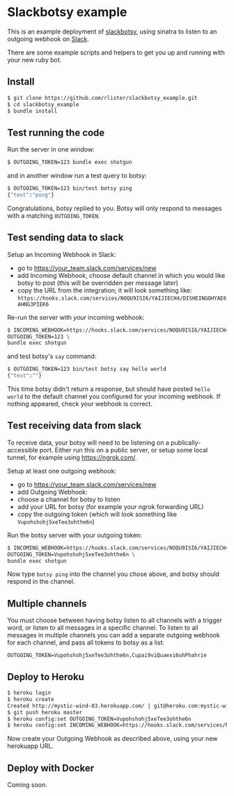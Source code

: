 # Slackbotsy example

This is an example deployment of
[slackbotsy](https://github.com/rlister/slackbotsy), using sinatra to
listen to an outgoing webhook on [Slack](https://slack.com/).

There are some example scripts and helpers to get you up and running
with your new ruby bot.

## Install

```sh
$ git clone https://github.com/rlister/slackbotsy_example.git
$ cd slackbotsy_example
$ bundle install
```

## Test running the code

Run the server in one window:

```sh
$ OUTGOING_TOKEN=123 bundle exec shotgun
```

and in another window run a test query to botsy:

```sh
$ OUTGOING_TOKEN=123 bin/test botsy ping
{"text":"pong"}
```

Congratulations, botsy replied to you. Botsy will only respond to
messages with a matching `OUTGOING_TOKEN`.

## Test sending data to slack

Setup an Incoming Webhook in Slack:

- go to https://your_team.slack.com/services/new
- add Incoming Webhook, choose default channel in which you would like
  botsy to post (this will be overridden per message later)
- copy the URL from the integration; it will look something like:
  `https://hooks.slack.com/services/NOQU9ISI6/YAIJIECH4/DISHEINGOHYAE6AHNG3PIEK6`

Re-run the server with _your_ incoming webhook:

```sh
$ INCOMING_WEBHOOK=https://hooks.slack.com/services/NOQU9ISI6/YAIJIECH4/DISHEINGOHYAE6AHNG3PIEK6 \
OUTGOING_TOKEN=123 \
bundle exec shotgun
```

and test botsy's `say` command:

```sh
$ OUTGOING_TOKEN=123 bin/test botsy say hello world
{"text":""}
```

This time botsy didn't return a response, but should have posted `hello world`
to the default channel you configured for your incoming webhook. If nothing
appeared, check your webhook is correct.

## Test receiving data from slack

To receive data, your botsy will need to be listening on a
publically-accessible port. Either run this on a public server, or
setup some local tunnel, for example using https://ngrok.com/.

Setup at least one outgoing webhook:

- go to https://your_team.slack.com/services/new
- add Outgoing Webhook:
- choose a channel for botsy to listen
- add your URL for botsy (for example your ngrok forwarding URL)
- copy the outgoing token (which will look something like `Vupohshohj5xeTee3ohthe6n`)

Run the botsy server with your outgoing token:

```sh
$ INCOMING_WEBHOOK=https://hooks.slack.com/services/NOQU9ISI6/YAIJIECH4/DISHEINGOHYAE6AHNG3PIEK6 \
OUTGOING_TOKEN=Vupohshohj5xeTee3ohthe6n \
bundle exec shotgun
```

Now type `botsy ping` into the channel you chose above, and botsy
should respond in the channel.

## Multiple channels

You must choose between having botsy listen to all channels with a
trigger word, or listen to all messages in a specific channel. To
listen to all messages in multiple channels you can add a separate
outgoing webhook for each channel, and pass all tokens to botsy as a list:

```
OUTGOING_TOKEN=Vupohshohj5xeTee3ohthe6n,Cupai9viQuaexi6ohPhahrie
```

## Deploy to Heroku

```sh
$ heroku login
$ heroku create
Created http://mystic-wind-83.herokuapp.com/ | git@heroku.com:mystic-wind-83.git
$ git push heroku master
$ heroku config:set OUTGOING_TOKEN=Vupohshohj5xeTee3ohthe6n
$ heroku config:set INCOMING_WEBHOOK=https://hooks.slack.com/services/NOQU9ISI6/YAIJIECH4/DISHEINGOHYAE6AHNG3PIEK6
```

Now create your Outgoing Webhook as described above, using your new
herokuapp URL.

## Deploy with Docker

Coming soon.
